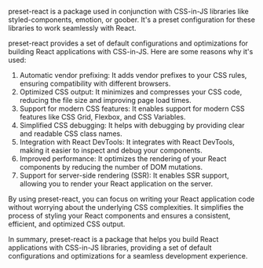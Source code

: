 preset-react is a package used in conjunction with CSS-in-JS libraries like styled-components, emotion, or goober. It's a preset configuration for these libraries to work seamlessly with React.

preset-react provides a set of default configurations and optimizations for building React applications with CSS-in-JS. Here are some reasons why it's used:

1. Automatic vendor prefixing: It adds vendor prefixes to your CSS rules, ensuring compatibility with different browsers.
2. Optimized CSS output: It minimizes and compresses your CSS code, reducing the file size and improving page load times.
3. Support for modern CSS features: It enables support for modern CSS features like CSS Grid, Flexbox, and CSS Variables.
4. Simplified CSS debugging: It helps with debugging by providing clear and readable CSS class names.
5. Integration with React DevTools: It integrates with React DevTools, making it easier to inspect and debug your components.
6. Improved performance: It optimizes the rendering of your React components by reducing the number of DOM mutations.
7. Support for server-side rendering (SSR): It enables SSR support, allowing you to render your React application on the server.

By using preset-react, you can focus on writing your React application code without worrying about the underlying CSS complexities. It simplifies the process of styling your React components and ensures a consistent, efficient, and optimized CSS output.

In summary, preset-react is a package that helps you build React applications with CSS-in-JS libraries, providing a set of default configurations and optimizations for a seamless development experience.